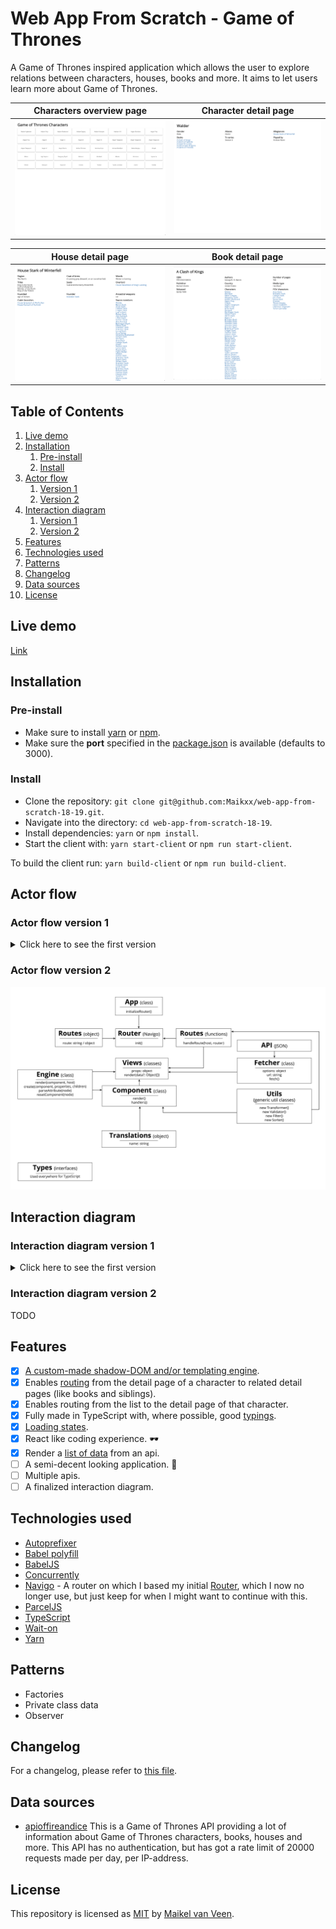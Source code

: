 # Web App From Scratch - Game of Thrones

A Game of Thrones inspired application which allows the user to explore relations between characters, houses, books and more. It aims to let users learn more about Game of Thrones.

Characters overview page | Character detail page
:-------------------------:|:-------------------------:
![](docs/assets/characters.png) | ![](docs/assets/character.png)

House detail page | Book detail page
:-------------------------:|:-------------------------:
![](docs/assets/house.png) | ![](docs/assets/book.png)

## Table of Contents

1. [Live demo](#live-demo)
2. [Installation](#installation)
    1. [Pre-install](#pre-install)
    2. [Install](#install)
3. [Actor flow](#actor-flow)
    1. [Version 1](#actor-flow-version-1)
    2. [Version 2](#actor-flow-version-2)
4. [Interaction diagram](#interaction-diagram)
    1. [Version 1](#interaction-diagram-version-1)
    2. [Version 2](#interaction-diagram-version-2)
5. [Features](#features)
6. [Technologies used](#technologies-used)
7. [Patterns](#patterns)
8. [Changelog](#changelog)
9. [Data sources](#data-sources)
10. [License](#license)

## Live demo

[Link](https://web-app-from-scratch.netlify.com/)

## Installation

### Pre-install

* Make sure to install [yarn](https://yarnpkg.com/en/) or [npm](https://www.npmjs.com).
* Make sure the **port** specified in the [package.json](package.json) is available (defaults to 3000).

### Install

* Clone the repository: `git clone git@github.com:Maikxx/web-app-from-scratch-18-19.git`.
* Navigate into the directory: `cd web-app-from-scratch-18-19`.
* Install dependencies: `yarn` or `npm install`.
* Start the client with: `yarn start-client` or `npm run start-client`.

To build the client run: `yarn build-client` or `npm run build-client`.

## Actor flow

### Actor flow version 1

<details>
    <summary>Click here to see the first version</summary>
    <img src="docs/assets/actor_flow.png">
</details>

### Actor flow version 2

![Actor flow](docs/assets/actor-flow2.png)

## Interaction diagram

### Interaction diagram version 1

<details>
    <summary>Click here to see the first version</summary>
    <img src="docs/assets/interaction-diagram.png">
</details>

### Interaction diagram version 2

TODO

## Features

- [X] [A custom-made shadow-DOM and/or templating engine](./client/src/ts/utils/Engine.ts).
- [x] Enables [routing](./client/src/ts/App.ts) from the detail page of a character to related detail pages (like books and siblings).
- [x] Enables routing from the list to the detail page of that character.
- [x] Fully made in TypeScript with, where possible, good [typings](./client/src/ts/types).
- [X] [Loading states](./client/src/ts/utils/Engine.ts#64).
- [x] React like coding experience. 🕶️
- [x] Render a [list of data](./client/src/ts/components/Generic/DataList.ts) from an api.
- [ ] A semi-decent looking application. 🙈
- [ ] Multiple apis.
- [ ] A finalized interaction diagram.

## Technologies used

* [Autoprefixer](https://www.npmjs.com/package/autoprefixer)
* [Babel polyfill](https://www.npmjs.com/package/babel-polyfill)
* [BabelJS](https://babeljs.io)
* [Concurrently](https://www.npmjs.com/package/concurrently)
* [Navigo](https://github.com/krasimir/navigo) - A router on which I based my initial [Router](./client/src/ts/utils/Router.ts), which I now no longer use, but just keep for when I might want to continue with this.
* [ParcelJS](https://parceljs.org)
* [TypeScript](https://www.typescriptlang.org)
* [Wait-on](https://www.npmjs.com/package/wait-on)
* [Yarn](https://yarnpkg.com/en/)

## Patterns

* Factories
* Private class data
* Observer

## Changelog

For a changelog, please refer to [this file](./docs/CHANGELOG.md).

## Data sources

* [apioffireandice](https://anapioficeandfire.com/)
    This is a Game of Thrones API providing a lot of information about Game of Thrones characters, books, houses and more.
    This API has no authentication, but has got a rate limit of 20000 requests made per day, per IP-address.

## License

This repository is licensed as [MIT](LICENSE) by [Maikel van Veen](https://github.com/maikxx).